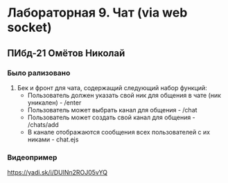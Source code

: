 # Лабораторная 9. Чат (via web socket)

## ПИбд-21 Омётов Николай

### Было рализовано

1. Бек и фронт для чата, содержащий следующий набор функций:
   - Пользователь должен указать свой ник для общения в чате (ник уникален) - /enter
   - Пользователь может выбрать канал для общения - /chat
   - Пользователь может создать свой канал для общения - /chats/add
   - В канале отображаются сообщения всех пользователей с их никами - chat.ejs

### Видеопример

<https://yadi.sk/i/DUlNn2ROJ05vYQ>
